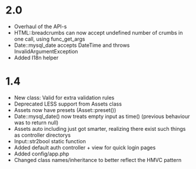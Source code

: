 2.0
=====
* Overhaul of the API-s
* HTML::breadcrumbs can now accept undefined number of crumbs in one call, using func_get_args
* Date::mysql_date accepts DateTime and throws InvalidArgumentException
* Added I18n helper

1.4
=====
* New class: Valid for extra validation rules
* Deprecated LESS support from Assets class
* Assets now have presets (Asset::preset())
* Date::mysql_date() now treats empty input as time() (previous behaviour was to return null)
* Assets auto including just got smarter, realizing there exist such things as controller directorys
* Input::str2bool static function
* Added default auth controller + view for quick login pages
* Added config/app.php
* Changed class names/inheritance to better reflect the HMVC pattern